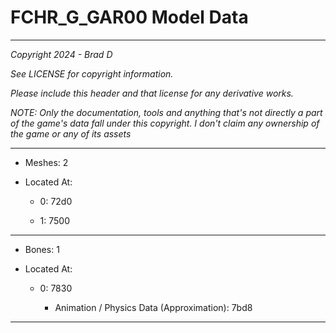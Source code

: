 # FCHR_G_GAR00 Model Data

---

*Copyright 2024 - Brad D*

*See LICENSE for copyright information.*

*Please include this header and that license for any derivative works.*

*NOTE: Only the documentation, tools and anything that's not directly a part of the game's data fall under this copyright. I don't claim any ownership of the game or any of its assets*

---

* Meshes: 2

* Located At:

  * 0: 72d0

  * 1: 7500

---

* Bones: 1

* Located At:

  * 0: 7830

    * Animation / Physics Data (Approximation): 7bd8

---

